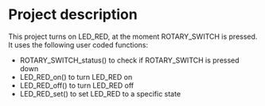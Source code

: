 # Project description

This project turns on LED_RED, at the moment ROTARY_SWITCH is pressed. It uses the following user coded functions:

- ROTARY_SWITCH_status() to check if ROTARY_SWITCH is pressed down
- LED_RED_on() to turn LED_RED on
- LED_RED_off() to turn LED_RED off
- LED_RED_set() to set LED_RED to a specific state
